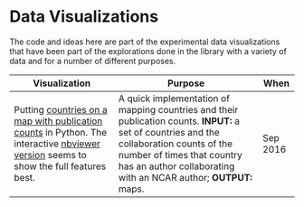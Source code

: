 # Data Visualizations

The code and ideas here are part of the experimental data visualizations that have been part of the explorations done in the library with a variety of data and for a number of different purposes.

| Visualization | Purpose | When |
|---------------|---------|------|
|Putting [countries on a map with publication counts](./publication_collaborations_map/implementation_note.ipynb) in Python.  The interactive [nbviewer version](http://nbviewer.jupyter.org/github/NCAR/NCAR_library_experimental/blob/collaborationmaps/data_visualizations/publication_collaborations_map/implementation_note.ipynb) seems to show the full features best.| A quick implementation of mapping countries and their publication counts.  **INPUT:** a set of countries and the collaboration counts of the number of times that country has an author collaborating with an NCAR author; **OUTPUT:** maps.| Sep 2016 |
